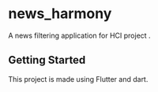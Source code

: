 # news_harmony

A news filtering application for HCI project .

## Getting Started

This project is made using Flutter and dart.

